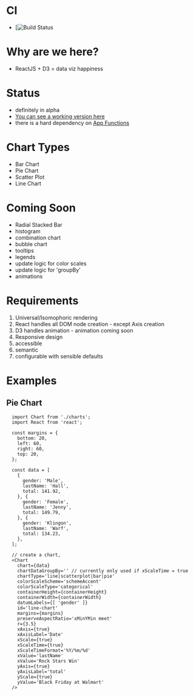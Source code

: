 # CI
  - [![Build Status](https://api.travis-ci.org/noahehall/react-f-your-starterkit.svg?branch=master)

# Why are we here?
  - ReactJS + D3 = data viz happiness

# Status
  - definitely in alpha
  - [You can see a working version here](https://github.com/noahehall/udacity-corporate-dashboard)
  - there is a hard dependency on [App Functions](https://github.com/noahehall/react-f-your-starterkit/tree/master/src/.globals)

# Chart Types
  - Bar Chart
  - Pie Chart
  - Scatter Plot
  - Line Chart

# Coming Soon
  - Radial Stacked Bar
  - histogram
  - combination chart
  - bubble chart
  - tooltips
  - legends
  - update logic for color scales
  - update logic for 'groupBy'
  - animations

# Requirements
  1. Universal/Isomophoric rendering
  2. React handles all DOM node creation
    - except Axis creation
  3. D3 handles animation
    - animation coming soon
  4. Responsive design
  5. accessible
  6. semantic
  7. configurable with sensible defaults

# Examples
## Pie Chart
```
  import Chart from './charts';
  import React from 'react';

  const margins = {
    bottom: 20,
    left: 60,
    right: 60,
    top: 20,
  };

  const data = [
    {
      gender: 'Male',
      lastName: 'Hall',
      total: 141.92,
    }, {
      gender: 'Female',
      lastName: 'Jenny',
      total: 149.79,
    }, {
      gender: 'Klingon',
      lastName: 'Warf',
      total: 134.23,
    },
  ];

  // create a chart,
  <Chart
    chart={data}
    chartDataGroupBy='' // currently only used if xScaleTime = true
    chartType='line|scatterplot|bar|pie'
    colorScaleScheme='schemeAccent'
    colorScaleType='categorical'
    containerHeight={containerHeight}
    containerWidth={containerWidth}
    datumLabels={[ 'gender' ]}
    id='line-chart'
    margins={margins}
    preserveAspectRatio='xMinYMin meet'
    r={3.5}
    xAxis={true}
    xAxisLabel='Date'
    xScale={true}
    xScaleTime={true}
    xScaleTimeFormat='%Y/%m/%d'
    xValue='lastName'
    xValue='Rock Stars Win'
    yAxis={true}
    yAxisLabel='total'
    yScale={true}
    yValue='Black Friday at Walmart'
  />
```
